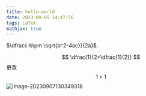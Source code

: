 ```yaml
---
title: hello-world
date: 2023-09-05 14:47:56
tags: LaTeX
mathjax: true
---
```


$\dfrac{-b\pm \sqrt{b^2-4ac}}{2a}$. 


$$
\dfrac{1}{2+\dfrac{1}{2}}
$$
更改
$$
1+1
$$
![image-20230907130349318](https://cdn.jsdelivr.net/gh/czhang271828/imgs/test/image-20230907130349318.png)
